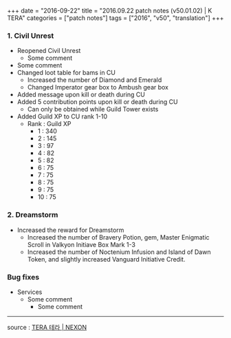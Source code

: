 +++
date = "2016-09-22"
title = "2016.09.22 patch notes (v50.01.02) | K TERA"
categories = ["patch notes"]
tags = ["2016", "v50", "translation"]
+++

### 1. Civil Unrest
- Reopened Civil Unrest
  - Some comment
- Some comment
- Changed loot table for bams in CU
  - Increased the number of Diamond and Emerald
  - Changed Imperator gear box to Ambush gear box
- Added message upon kill or death during CU
- Added 5 contribution points upon kill or death during CU
  - Can only be obtained while Guild Tower exists
- Added Guild XP to CU rank 1-10
  - Rank : Guild XP
    - 1 : 340
    - 2 : 145
    - 3 : 97
    - 4 : 82
    - 5 : 82
    - 6 : 75
    - 7 : 75
    - 8 : 75
    - 9 : 75
    - 10 : 75

### 2. Dreamstorm
- Increased the reward for Dreamstorm
  - Increased the number of Bravery Potion, gem, Master Enigmatic Scroll in Valkyon Initiave Box Mark 1-3
  - Increased the number of Noctenium Infusion and Island of Dawn Token, and slightly increased Vanguard Initiative Credit.

### Bug fixes
- Services
  - Some comment
    - Some comment

----

source : [TERA 테라 | NEXON](http://tera.nexon.com/news/update/view.aspx?n4articlesn=)
